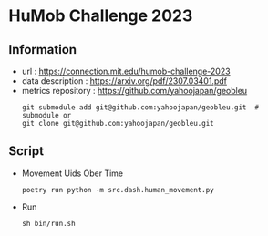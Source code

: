 # HuMob Challenge 2023

## Information
- url : https://connection.mit.edu/humob-challenge-2023
- data description : https://arxiv.org/pdf/2307.03401.pdf
- metrics repository : https://github.com/yahoojapan/geobleu
    ```
    git submodule add git@github.com:yahoojapan/geobleu.git  # submodule or
    git clone git@github.com:yahoojapan/geobleu.git
    ```

## Script

- Movement Uids Ober Time

    ```
    poetry run python -m src.dash.human_movement.py
    ```

-  Run

    ```
    sh bin/run.sh
    ```
